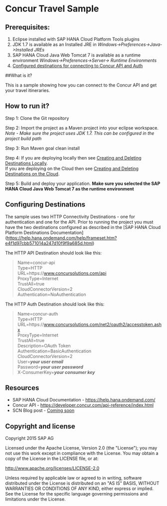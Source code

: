 # Concur Travel Sample

Prerequisites:
--------------

1.    Eclipse installed with SAP HANA Cloud Platform Tools plugins
2.    JDK 1.7 is available as an Installed JRE in *Windows->Preferences->Java->Installed JREs*
3.    SAP HANA Cloud Java Web Tomcat 7 is available as a runtime environment *Windows->Preferences->Server-> Runtime Environments*
4.    [Configured destinations for connecting to Concur API and Auth](#configuring-destinations)

##What is it?

This is a sample showing how you can connect to the Concur API and get your travel itineraries.

## How to run it?

Step 1: Clone the Git repository

Step 2: Import the project as a Maven project into your eclipse workspace. 
*Note - Make sure the project uses JDK 1.7. This can be configured in the project build path*

Step 3: Run Maven goal clean install 

Step 4: If you are deploying locally then see [Creating and Deleting Destinations Locally](https://help.hana.ondemand.com/help/frameset.htm?7fa92ffa007346f58491999361928303.html).<br>
If you are deploying on the Cloud then see [Creating and Deleting Destinations on the Cloud](https://help.hana.ondemand.com/help/frameset.htm?94dddf7d9e56401ba1719b7e836d8ee9.html).

Step 5: Build and deploy your application. **Make sure you selected the SAP HANA Cloud Java Web Tomcat 7 as the runtime environment**


## <a name="configuring-destinations"></a> Configuring Destinations
The sample uses two HTTP Connectivity Destinations - one for authentication and one for the API.
Prior to running the project you must have the two destinations configured as described in the [SAP HANA Cloud Platform Destinations Documentation] (https://help.hana.ondemand.com/help/frameset.htm?e4f1d97cbb571014a247d10f9f9a685d.html)

The HTTP API Destination should look like this:


>Name=concur-api<br>
Type=HTTP<br>
URL=https\://www.concursolutions.com/api<br>
ProxyType=Internet<br>
TrustAll=true<br>
CloudConnectorVersion=2<br>
Authentication=NoAuthentication<br>

The HTTP Auth Destination should look like this:
>Name=concur-auth<br>
Type=HTTP<br>
URL=https\://www.concursolutions.com/net2/oauth2/accesstoken.ashx<br>
ProxyType=Internet<br>
TrustAll=true<br>
Description=OAuth Token<br>
Authentication=BasicAuthentication<br>
CloudConnectorVersion=2<br>
User=<b><i>your user email</i></b><br>
Password=<b><i>your user password</i></b><br>
X-ConsumerKey=<b><i>your consumer key</i></b><br>

## Resources

* SAP HANA Cloud Documentation - https://help.hana.ondemand.com/
* Concur API - https://developer.concur.com/api-reference/index.html
* SCN Blog post - <a href="#">Coming soon</a>

## Copyright and license

Copyright 2015 SAP AG

Licensed under the Apache License, Version 2.0 (the "License"); you may not use this work except in compliance with the License. You may obtain a copy of the License in the LICENSE file, or at:

http://www.apache.org/licenses/LICENSE-2.0

Unless required by applicable law or agreed to in writing, software distributed under the License is distributed on an "AS IS" BASIS, WITHOUT WARRANTIES OR CONDITIONS OF ANY KIND, either express or implied. See the License for the specific language governing permissions and limitations under the License.
